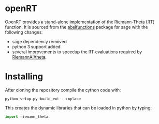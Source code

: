 # openRT

OpenRT provides a stand-alone implementation of the Riemann-Theta (RT) function. It is sourced from the [abelfunctions](https://github.com/abelfunctions/abelfunctions) package for sage with the following changes:

- sage dependency removed
- python 3 support added
- several improvements to speedup the RT evaluations required by [RiemannAI/theta](https://github.com/RiemannAI/theta).

# Installing

After cloning the repository compile the cython code with:

```shell
python setup.py build_ext --inplace
```

This creates the dynamic libraries that can be loaded in python by typing:

```python
import riemann_theta
```
